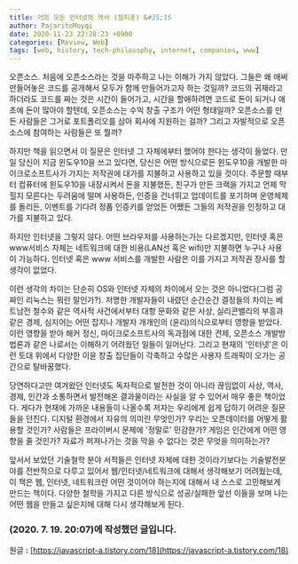 ```yaml
---
title: 거의 모든 인터넷의 역사 (정지훈) &#35;15
author: PajaritoMoyqi
date: 2020-11-23 22:28:23 +0900
categories: [Review, Web]
tags: [web, history, tech-philosophy, internet, companies, www]
---
```


오픈소스. 처음에 오픈소스라는 것을 마주하고 나는 이해가 가지 않았다. 그들은 왜 애써 만들어놓은 코드를 공개해서 모두가 함께 만들어가고자 하는 것일까? 코드의 귀재라고 하더라도 코드를 짜는 것은 시간이 들어가고, 시간을 할애하려면 코드로 돈이 되거나 애초에 돈이 많아야 할텐데, 오픈소스는 수익 창출 구조가 어떤 형태일까? 오픈소스를 만든 사람들은 그거로 포트폴리오를 삼아 회사에 지원하는 걸까? 그리고 자발적으로 오픈소스에 참여하는 사람들은 또 뭘까?

하지만 책을 읽으면서 이 질문은 인터넷 그 자체에부터 했어야 한다는 생각이 들었다. 만일 당신이 지금 윈도우10을 쓰고 있다면, 당신은 어떤 방식으로든 윈도우10을 개발한 마이크로소프트사가 가지는 저작권에 대가를 지불하고 사용하고 있을 것이다. 주문할 때부터 컴퓨터에 윈도우10을 내장시켜서 돈을 지불했든, 친구가 만든 크랙을 가지고 언제 막힐지 모른다는 두려움에 떨며 사용하든, 인증을 건너뛰고 업데이트를 포기하며 운영체제를 돌리든, 이벤트를 기다려 정품 인증키를 얻었든 어쨌든 그들의 저작권을 인정하고 대가를 지불하고 있다.

하지만 인터넷을 그렇지 않다. 어떤 브라우저를 사용하는가는 다르겠지만, 인터넷 혹은 www서비스 자체는 네트워크에 대한 비용(LAN선 혹은 wifi)만 지불하면 누구나 사용이 가능하다. 인터넷 혹은 www 서비스를 개발한 사람은 이를 가지고 저작권 장사를 할 생각이 없었다.

이런 생각의 차이는 단순히 OS와 인터넷 자체의 차이에서 오는 것은 아니었다(그럼 공짜인 리눅스는 뭐란 말인가?). 저명한 개발자들이 내렸던 순간순간 결정들의 차이는 베트남전 철수와 같은 역사적 사건에서부터 대항 문화와 같은 사상, 실리콘밸리의 부흥과 같은 경제, 심지어는 어떤 잡지나 개발자 개개인의 (윤리)의식으로부터 영향을 받았다. 이런 영향을 받아 해커 정신, 마이크로소프트사의 독과점에 대한 견제, 오픈소스 개발방법론과 같은 나로서는 이해하기 어려웠던 일들이 일어난다. 그리고 현재의 '인터넷'은 이런 토대 위에서 다양한 이윤 창출 집단들이 각축하고 수많은 사용자 트래픽이 오가는 공간으로 탈바꿈했다.

당연하다고만 여겨왔던 인터넷도 독자적으로 발전한 것이 아니라 끊임없이 사상, 역사, 경제, 인간과 소통하면서 발전해온 결과물이라는 사실을 알 수 있어서 매우 좋은 책이었다. 게다가 현재에 가까운 내용들이 나올수록 저자는 우리에게 쉽게 답하기 어려운 질문들을 던진다. 디지털 환경에서 자유의 의미란 무엇인가? 우리는 오픈데이터를 어떻게 활용할 것인가? 사람들은 프라이버시 문제에 '정말로' 민감한가? 게임은 인간에게 어떤 영향을 줄 것인가? 자료가 퍼져나가는 것을 막을 수 없다는 것은 무엇을 의미하는가?

앞서서 보았던 기술철학 분야 서적들은 인터넷 자체에 대한 것이라기보다는 기술발전분야를 전반적으로 다루고 있어서 웹/인터넷/네트워크에 대해서 생각해보기 어려웠는데, 이 책은 웹, 인터넷, 네트워크란 어떤 것이어야 하는지에 대해서 내 스스로 고민해보게 만드는 책이다. 다양한 철학을 가지고 다른 방식으로 성공/실패한 앞선 이들을 보며 나는 어떤 웹을 만들고 싶은지에 대해 다시 생각해보게 된다.

### (2020. 7. 19. 20:07)에 작성했던 글입니다.

원글 : [https://javascript-a.tistory.com/18](https://javascript-a.tistory.com/18)